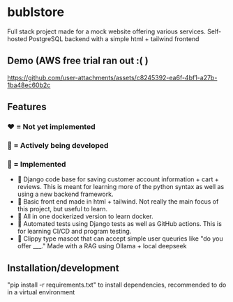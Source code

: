 # bublstore
Full stack project made for a mock website offering various services. Self-hosted PostgreSQL backend with a simple html + tailwind frontend

## Demo (AWS free trial ran out :( )
https://github.com/user-attachments/assets/c8245392-ea6f-4bf1-a27b-1ba48ec60b2c

## Features 
### ❤️ = Not yet implemented 
### 💛 = Actively being developed 
### 💚 = Implemented
- 💚 Django code base for saving customer account information + cart + reviews. This is meant for learning more of the python syntax as well as using a new backend framework.
- 💚 Basic front end made in html + tailwind. Not really the main focus of this project, but useful to learn.
- 💚 All in one dockerized version to learn docker.
- 💚 Automated tests using Django tests as well as GitHub actions. This is for learning CI/CD and program testing.
- 💚 Clippy type mascot that can accept simple user queuries like "do you offer ___." Made with a RAG using Ollama + local deepseek 

## Installation/development
"pip install -r requirements.txt" to install dependencies, recommended to do in a virtual environment
